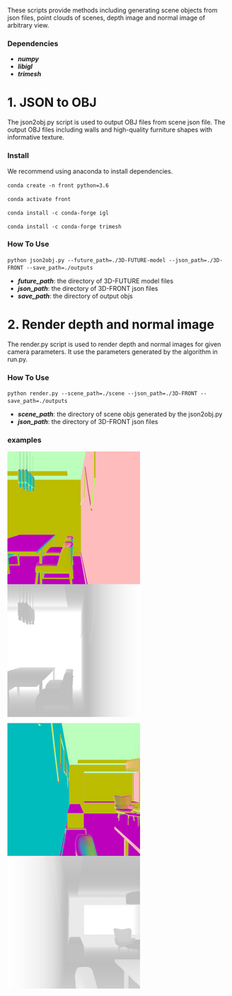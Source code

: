 

These scripts provide methods including generating scene objects from json files, point clouds of scenes, depth image and normal image of arbitrary view.

### Dependencies
  + ***numpy***
  + ***libigl***
  + ***trimesh***





# 1. JSON to OBJ
The json2obj.py script is used to output OBJ files from scene json file. The output OBJ files including walls and high-quality furniture shapes with informative texture.



### Install
We recommend using anaconda to install dependencies.

`conda create -n front python=3.6`

`conda activate front`

`conda install -c conda-forge igl`

`conda install -c conda-forge trimesh`

### How To Use

`python json2obj.py --future_path=./3D-FUTURE-model --json_path=./3D-FRONT --save_path=./outputs`

  + ***future_path***: the directory of 3D-FUTURE model files
  + ***json_path***: the directory of 3D-FRONT json files
  + ***save_path***: the directory of output objs
  
# 2. Render depth and normal image

The render.py script is used to render depth and normal images for given camera parameters. It use the parameters generated by the algorithm in run.py.

 ### How To Use

`python render.py --scene_path=./scene --json_path=./3D-FRONT --save_path=./outputs` 

  + ***scene_path***: the directory of scene objs generated by the json2obj.py
  + ***json_path***: the directory of 3D-FRONT json files

### examples

<img src="imgs/normal1.png" width = "300" height = "300" align=center /><img src="imgs/depth1.png" width = "300" height = "300" align=center />

<img src="imgs/normal2.png" width = "300" height = "300" align=center /><img src="imgs/depth2.png" width = "300" height = "300" align=center />

